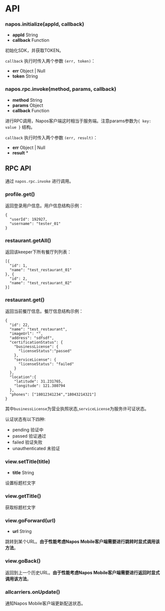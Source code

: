 # API

### napos.initialize(appId, callback)
* **appId** String
* **callback** Function

初始化SDK，并获取TOKEN。

`callback` 执行时传入两个参数 `(err, token)`：

* **err** Object | Null
* **token** String

### napos.rpc.invoke(method, params, callback)
* **method** String
* **params** Object
* **callback** Function 

进行RPC调用，Napos客户端这时相当于服务端。注意params参数为`{ key: value }` 结构。

`callback` 执行时传入两个参数 `(err, result)`：

* **err** Object | Null
* **result** *

## RPC API

通过 `napos.rpc.invoke` 进行调用。

### profile.get()

返回登录用户信息。用户信息结构示例：

```
{
  "userId": 192927,
  "username": "tester_01"
}
```

### restaurant.getAll()

返回该keeper下所有餐厅列列表：

```
[{
  "id": 1,
  "name": "test_restaurant_01"
}, {
  "id": 2,
  "name": "test_restaurant_02"
}]
```

### restaurant.get()

返回当前餐厅信息。餐厅信息结构示例：

```
{
  "id": 22,
  "name": "test_restaurant",
  "imageUrl": "",
  "address": "sdfsdf",
  "certificationStatus": {
    "businessLicense": {
      "licenseStatus":"passed"
    },
    "serviceLicense": {
      "licenseStatus": "failed"
    }
  },
  "location":{
    "latitude": 31.231765,
    "longitude": 121.380794
  },
  "phones": ["18012341234","18043214321"]
}
```
其中`businessLicense`为营业执照状态,`serviceLicense`为服务许可证状态。

认证状态有以下四种:
* pending 验证中
* passed 验证通过
* failed 验证失败
* unauthenticated 未验证

### view.setTitle(title)
* **title** String

设置标题栏文字

### view.getTitle()

获取标题栏文字

### view.goForward(url)
* **url** String

跳转到某个URL。**由于性能考虑Napos Mobile客户端需要进行跳转时显式调用该方法**。

### view.goBack()

返回到上一个历史URL。**由于性能考虑Napos Mobile客户端需要进行返回时显式调用该方法**。

### allcarriers.onUpdate()

通知Napos Mobile客户端更新配送状态。